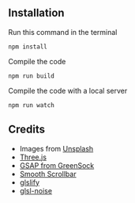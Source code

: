 ## Installation
Run this command in the terminal
```
npm install
```

Compile the code
```
npm run build
```

Compile the code with a local server
```
npm run watch
```

## Credits

- Images from [Unsplash](https://unsplash.com)
- [Three.js](https://threejs.org/docs/)
- [GSAP from GreenSock](https://greensock.com/)
- [Smooth Scrollbar](https://idiotwu.github.io/smooth-scrollbar/)
- [glslify](https://github.com/glslify/glslify)
- [glsl-noise](https://www.npmjs.com/package/glsl-noise)



